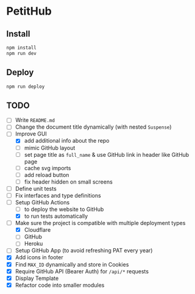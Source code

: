 # PetitHub

## Install

```bash
npm install
npm run dev
```

## Deploy

```bash
npm run deploy
```

## TODO

- [ ] Write `README.md`
- [ ] Change the document title dynamically (with nested `Suspense`)
- [ ] Improve GUI
  - [x] add additional info about the repo
  - [ ] mimic GitHub layout
  - [ ] set page title as `full_name` & use GitHub link in header like GitHub page
  - [ ] cache svg imports
  - [ ] add reload button
  - [ ] fix header hidden on small screens
- [ ] Define unit tests
- [ ] Fix interfaces and type definitions
- [ ] Setup GitHub Actions
  - [ ] to deploy the website to GitHub
  - [x] to run tests automatically
- [ ] Make sure the project is compatible with multiple deployment types
  - [x] Cloudflare
  - [ ] GitHub
  - [ ] Heroku
- [ ] Setup GitHub App (to avoid refreshing PAT every year)
- [x] Add icons in footer
- [x] Find `MAX_ID` dynamically and store in Cookies
- [x] Require GitHub API (Bearer Auth) for `/api/*` requests
- [x] Display Template
- [x] Refactor code into smaller modules

